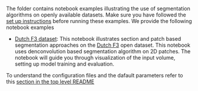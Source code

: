 The folder contains notebook examples illustrating the use of segmentation algorithms on openly available datasets. Make sure you have followed the [set up instructions](../../README.md) before running these examples. We provide the following notebook examples 

* [Dutch F3 dataset](notebooks/Dutch_F3_patch_model_training_and_evaluation.ipynb): This notebook illustrates section and patch based segmentation approaches on the [Dutch F3](https://terranubis.com/datainfo/Netherlands-Offshore-F3-Block-Complete) open dataset. This notebook uses denconvolution based segmentation algorithm on 2D patches. The notebook will guide you through visualization of the input volume, setting up model training and evaluation. 

To understand the configuration files and the dafault parameters refer to this [section in the top level README](../../README.md#configuration-files)